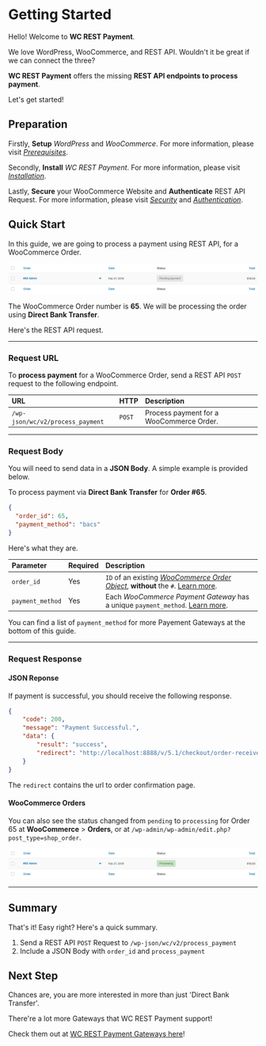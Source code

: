 # Getting Started

Hello! Welcome to **WC REST Payment**.

We love WordPress, WooCommerce, and REST API. Wouldn't it be great if we can connect the three?

**WC REST Payment** offers the missing **REST API endpoints to process payment**.

Let's get started!

## Preparation

Firstly, **Setup** _WordPress_ and _WooCommerce_. For more information, please visit [_Prerequisites_](./prerequisites).

Secondly, **Install** _WC REST Payment_. For more information, please visit [_Installation_](./installation).

Lastly, **Secure** your WooCommerce Website and **Authenticate** REST API Request. For more information, please visit [_Security_](./security) and [_Authentication_](./authentication).

## Quick Start

In this guide, we are going to process a payment using REST API, for a WooCommerce Order.

![](./assets/order_65_pending.png)

The WooCommerce Order number is **65**. We will be processing the order using **Direct Bank Transfer**.

Here's the REST API request.

* * *

### Request URL

To **process payment** for a WooCommerce Order, send a REST API `POST` request to the following endpoint.

| URL                              | HTTP   | Description                              |
| :------------------------------- | :----- | :--------------------------------------- |
| `/wp-json/wc/v2/process_payment` | `POST` | Process payment for a WooCommerce Order. |

* * *

### Request Body

You will need to send data in a **JSON Body**. A simple example is provided below.

To process payment via **Direct Bank Transfer** for **Order #65**.

```json
{
  "order_id": 65,
  "payment_method": "bacs"
}
```

Here's what they are.

| Parameter       |Required | Description                                                                                                                                        |
| :--------------- | :-| :------------------------------------------------------------------------------------------------------------------------------------------------- |
| `order_id`       |Yes| `ID` of an existing [_WooCommerce Order Object_](https://woocommerce.github.io/woocommerce-rest-api-docs/?javascript#orders), **without** the `#`. [Learn more](./params/order_id). |
| `payment_method` |Yes| Each _WooCommerce Payment Gateway_ has a unique `payment_method`.  [Learn more](./params/payment_method).              |


You can find a list of `payment_method` for more Payement Gateways at the bottom of this guide.

* * *

### Request Response

#### JSON Reponse

If payment is successful, you should receive the following response.

```json
{
    "code": 200,
    "message": "Payment Successful.",
    "data": {
        "result": "success",
        "redirect": "http://localhost:8888/v/5.1/checkout/order-received/65/?key=wc_order_XXXXXXXXXXXXX"
    }
}
```

The `redirect` contains the url to order confirmation page.

#### WooCommerce Orders

You can also see the status changed from `pending` to `processing` for Order 65 at **WooCommerce** > **Orders**, or at `/wp-admin/wp-admin/edit.php?post_type=shop_order`.

![](./assets/order_65_processing.png)

* * *

## Summary

That's it! Easy right? Here's a quick summary.

1.  Send a REST API `POST` Request to `/wp-json/wc/v2/process_payment`
2.  Include a JSON Body with `order_id` and `process_payment`

## Next Step

Chances are, you are more interested in more than just 'Direct Bank Transfer'.

There're a lot more Gateways that WC REST Payment support!

Check them out at [WC REST Payment Gateways here](./gateways/#supported-gateways)!
